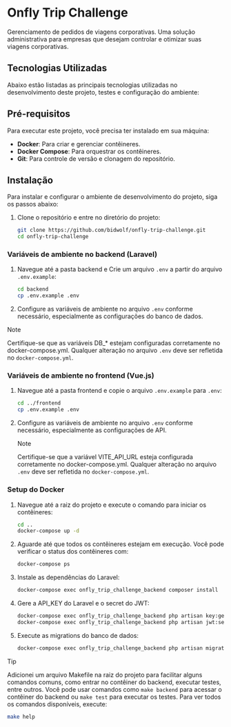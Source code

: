# Onfly Trip Challenge

Gerenciamento de pedidos de viagens corporativas. Uma solução administrativa para empresas que desejam controlar e otimizar suas viagens corporativas.

## Tecnologias Utilizadas
Abaixo estão listadas as principais tecnologias utilizadas no desenvolvimento deste projeto, testes e configuração do ambiente:
<!--
- **Backend**: PHP 8.2, Laravel 12
- **Frontend**: Vue.js 3, shadcnvue, Tailwind CSS, Axios
- **Banco de Dados**: MySQL 8.0
- **Testes**: PHPUnit, Pest
- **Ambiente de Desenvolvimento**: Docker, Composer, NPM
- **Controle de Versão**: Git, GitHub -->

## Pré-requisitos
Para executar este projeto, você precisa ter instalado em sua máquina:
- **Docker**: Para criar e gerenciar contêineres.
- **Docker Compose**: Para orquestrar os contêineres.
- **Git**: Para controle de versão e clonagem do repositório.

## Instalação
Para instalar e configurar o ambiente de desenvolvimento do projeto, siga os passos abaixo:

1. Clone o repositório e entre no diretório do projeto:
    ```bash
    git clone https://github.com/bidwolf/onfly-trip-challenge.git
    cd onfly-trip-challenge

    ```
### Variáveis de ambiente no backend (Laravel)
1. Navegue até a pasta backend e Crie um arquivo `.env` a partir do arquivo `.env.example`:
    ```bash
    cd backend
    cp .env.example .env
    ```
2. Configure as variáveis de ambiente no arquivo `.env` conforme necessário, especialmente as configurações do banco de dados.
  >[!NOTE]
  > Certifique-se que as variáveis DB_* estejam configuradas corretamente no docker-compose.yml. Qualquer alteração no arquivo `.env` deve ser refletida no `docker-compose.yml`.

### Variáveis de ambiente no frontend (Vue.js)
1. Navegue até a pasta frontend e copie o arquivo `.env.example` para `.env`:
    ```bash
    cd ../frontend
    cp .env.example .env
    ```

2. Configure as variáveis de ambiente no arquivo `.env` conforme necessário, especialmente as configurações de API.
   >[!NOTE]
    > Certifique-se que a variável VITE_API_URL esteja configurada corretamente no docker-compose.yml. Qualquer alteração no arquivo `.env` deve ser refletida no `docker-compose.yml`.

### Setup do Docker
1. Navegue até a raiz do projeto e execute o comando para iniciar os contêineres:
    ```bash
    cd ..
    docker-compose up -d
    ```
2. Aguarde até que todos os contêineres estejam em execução. Você pode verificar o status dos contêineres com:
    ```bash
    docker-compose ps
    ```
3. Instale as dependências do Laravel:
    ```bash
    docker-compose exec onfly_trip_challenge_backend composer install
    ```
4. Gere a API_KEY do Laravel e o secret do JWT:
    ```bash
    docker-compose exec onfly_trip_challenge_backend php artisan key:generate
    docker-compose exec onfly_trip_challenge_backend php artisan jwt:secret
    ```
5. Execute as migrations do banco de dados:
    ```bash
    docker-compose exec onfly_trip_challenge_backend php artisan migrate
    ```

>[!TIP]
> Adicionei um arquivo Makefile na raiz do projeto para facilitar alguns comandos comuns, como entrar no contêiner do backend, executar testes, entre outros. Você pode usar comandos como `make backend` para acessar o contêiner do backend ou `make test` para executar os testes.
> Para ver todos os comandos disponíveis, execute:
```bash
make help
```